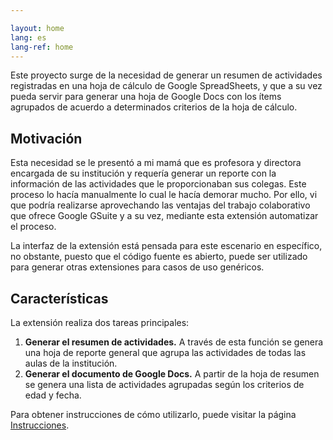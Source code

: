 ```yaml
---

layout: home
lang: es
lang-ref: home
---
```


Este proyecto surge de la necesidad de generar un resumen de actividades
registradas en una hoja de cálculo de Google SpreadSheets, y que a su vez
pueda servir para generar una hoja de Google Docs con los ítems agrupados de
acuerdo a determinados criterios de la hoja de cálculo.

## Motivación 

Esta necesidad se le presentó a mi mamá que es profesora y directora encargada
de su institución y requería generar un reporte con la información de las
actividades que le proporcionaban sus colegas. Este proceso lo hacía
manualmente lo cual le hacía demorar mucho. Por ello, vi que podría realizarse
aprovechando las ventajas del trabajo colaborativo que ofrece Google GSuite y a
su vez, mediante esta extensión automatizar el proceso.

La interfaz de la extensión está pensada para este escenario en específico, no
obstante, puesto que el código fuente es abierto, puede ser utilizado para
generar otras extensiones para casos de uso genéricos.

## Características

La extensión realiza dos tareas principales: 

1. **Generar el resumen de actividades.** A través de esta función se genera una
	 hoja de reporte general que agrupa las actividades de todas las aulas de la
	 institución.
2. **Generar el documento de Google Docs.** A partir de la hoja de resumen se
	 genera una lista de actividades agrupadas según los criterios de edad y
	 fecha.

Para obtener instrucciones de cómo utilizarlo, puede visitar la página
[Instrucciones](/instructions).

